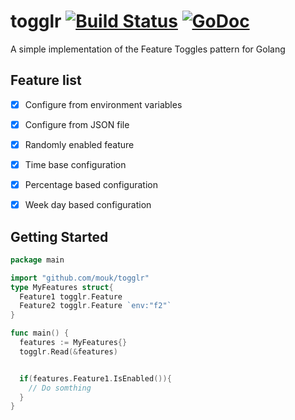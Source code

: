 # togglr [![Build Status](https://travis-ci.org/mouk/togglr.svg?branch=master)](https://travis-ci.org/mouk/togglr)&nbsp;[![GoDoc](https://godoc.org/github.com/mouk/togglr?status.svg)](http://godoc.org/github.com/mouk/togglr)
A simple implementation of the Feature Toggles pattern for Golang


## Feature list
- [X] Configure from environment variables
- [X] Configure from JSON file
- [X] Randomly enabled feature
- [X] Time base configuration
- [X] Percentage based configuration
- [X] Week day based configuration


## Getting Started

~~~ go
package main

import "github.com/mouk/togglr"
type MyFeatures struct{
  Feature1 togglr.Feature
  Feature2 togglr.Feature `env:"f2"`
}

func main() {
  features := MyFeatures{}
  togglr.Read(&features)


  if(features.Feature1.IsEnabled()){
    // Do somthing
  }
}
~~~
